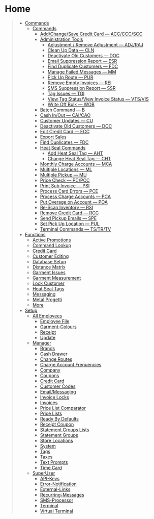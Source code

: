 # Home

> - [Commands](Documentation/Commands.md)
>     - [Commands](Documentation/Commands.md)
>         - [Add/Change/Save Credit Card — ACC/CCC/SCC](Documentation/Commands/Add%257CChange%257CSave-Credit-Card-—-ACC%257CCCC%257CSCC.md)
>         - [Administration Tools](Documentation/Commands/Administration-Tools.md)
>             - [Adjustment / Remove Adjustment — ADJ/RAJ](Documentation/Commands/Administration-Tools/Adjustment-%257C-Remove-Adjustment—-ADJ%257CRAJ.md)
>             - [Clean Up Data — CLN](Documentation/Commands/Administration-Tools/Clean-up-Data-—-CLN.md)
>             - [Deactivate Old Customers — DOC](Documentation/Commands/Administration-Tools/Deactivate-Old-Customers-—-DOC.md)
>             - [Email Suppression Report — ESR](Documentation/Commands/Administration-Tools/Email-Suppression-Report-—-ESR.md)
>             - [Find Duplicate Customers — FDC](Documentation/Commands/Administration-Tools/Find-Duplicate-Customers-—-FDC.md)
>             - [Manage Failed Messages — MM](Documentation/Commands/Administration-Tools/Manage-Failed-Messages-—-MM.md)
>             - [Pick Up Route — PUR](Documentation/Commands/Administration-Tools/Pick-Up-Route-—-PUR.md)
>             - [Remove Empty Invoices — REI](Documentation/Commands/Administration-Tools/Remove-Empty-Invoices-—-REI.md)
>             - [SMS Suppression Report — SSR](Documentation/Commands/Administration-Tools/SMS-Suppression-Report-—-SSR.md)
>             - [Tag Issues — TGI](Documentation/Commands/Administration-Tools/Tag-Issues-—-TGI.md)
>             - [View Tag Status/View Invoice Status — VTS/VIS](Documentation/Commands/Administration-Tools/View-Tag-Status-%257C-View-Invoice-Status-—-VTS%257CVIS.md)
>             - [Write Off Bulk — WOB](Documentation/Commands/Administration-Tools/Write-Off-Bulk-—-WOB.md)
>         - [Batch Command — B](Documentation/Commands/Batch-Payment-—-B.md)
>         - [Cash In/Out — CAI/CAO](Documentation/Commands/Cash-In%257COut-—-CAI%257CCAO.md)
>         - [Customer Updates — CU](Documentation/Commands/Customer-Updates-—-CU.md)
>         - [Deactivate Old Customers — DOC](Documentation/Commands/Deactivate-Old-Customers-—-DOC.md)
>         - [Edit Credit Card — ECC](Documentation/Commands/Edit-Credit-Card-—-ECC.md)
>         - [Export Sales](Documentation/Commands/Export-Sales-—-EXP.md)
>         - [Find Duplicates — FDC](Documentation/Commands/Find-Duplicates-—-FDC.md)
>         - [Heat Seal Commands](Documentation/Commands/Heat-Seal-Commands.md)
>             - [Add Heat Seal Tag — AHT](Documentation/Commands/Heat-Seal-Commands/Add-Heat-Seal-Tag-—-AHT.md)
>             - [Change Heat Seal Tag — CHT](Documentation/Commands/Heat-Seal-Commands/Change-Heat-Seal-Tag-—-CHT.md)
>         - [Monthly Charge Accounts — MCA](Documentation/Commands/Monthly-Charge-Accounts-—-MCA.md)
>         - [Multiple Locations — ML](Documentation/Commands/Multiple-Locations-—-ML.md)
>         - [Multiple Pickup — MU](Documentation/Commands/Multiple-Pickup-—-MU.md)
>         - [Price Check — PC/PCC](Documentation/Commands/Price-Check-—-PC%257CPCC.md)
>         - [Print Sub Invoice — PSI](Documentation/Commands/Print-Sub-Invoice-—-PSI.md)
>         - [Process Card Errors — PCE](Documentation/Commands/Process-Card-Errors-—-PCE.md)
>         - [Process Charge Accounts — PCA](Documentation/Commands/Process-Charge-Accounts-—-PCA.md)
>         - [Put Overage on Account — POA](Documentation/Commands/Put-Overage-on-Account-—-PUL.md)
>         - [Re-Scan Inventory — RSI](Documentation/Commands/Re%252DScan-Inventory-—-RSI.md)
>         - [Remove Credit Card — RCC](Documentation/Commands/Remove-Credit-Card-—-RCC.md)
>         - [Send Pickup Emails — SPE](Documentation/Commands/Send-Pickup-Emails-—-SPE.md)
>         - [Set Pick Up Location — PUL](Documentation/Commands/Set-Pick-Up-Location-—-PUL.md)
>         - [Terminal Commands — TS/TR/TV](Documentation/Commands/Terminal-Commands-—-TS%257CTR%257CTV.md)
> - [Functions](Documentation/Functions.md)
>     - [Active Promotions](Documentation/Functions/Active-Promotions.md)
>     - [Command Lookup](Documentation/Functions/Command-Lookup.md)
>     - [Credit Card](Documentation/Functions/Credit-Card.md)
>     - [Customer Editing](Documentation/Functions/Customer-Editing.md)
>     - [Database Setup](Documentation/Functions/Database-Setup.md)
>     - [Distance Matrix](Documentation/Functions/Distance-Matrix.md)
>     - [Garment Issues](Documentation/Functions/Garment-Issues.md)
>     - [Garment Measurement](Documentation/Functions/Garment-Measurement.md)
>     - [Lock Customer](Documentation/Functions/Lock-Customer.md)
>     - [Heat Seal Tags](Documentation/Functions/Heat-Seal-Tags.md)
>     - [Messaging](Documentation/Functions/Messaging.md)
>     - [Metal Progetti](Documentation/Functions/Metal-Progetti.md)
>     - [More](Documentation/Functions/More.md)
> - [Setup](Documentation/Setup.md)
>     - [All Employees](Documentation/Setup/All-Employees.md)
>         - [Employee File](Documentation/Setup/All-Employees/Employee-File.md)
>         - [Garment-Colours](Documentation/Setup/All-Employees/Garment-Colours.md)
>         - [Receipt](Documentation/Setup/All-Employees/Receipt.md)
>         - [Update](Documentation/Setup/All-Employees//Update.md)
>     - [Manager](Documentation/Setup/Manager.md)
>         - [Brands](Documentation/Setup/Manager/Brands.md)
>         - [Cash Drawer](Documentation/Setup/Manager/Cash-Drawer.md)
>         - [Change Routes](Documentation/Setup/Manager/Change-Routes.md)
>         - [Charge Account Frequencies](Documentation/Setup/Manager/Charge-Account-Frequencies.md)
>         - [Company](Documentation/Setup/Manager/Company.md)
>         - [Coupons](Documentation/Setup/Manager/Coupons.md)
>         - [Credit Card](Documentation/Setup/Manager/Credit-Card.md)
>         - [Customer Codes](Documentation/Setup/Manager/Customer-Codes.md)
>         - [Email/Messaging](Documentation/Setup/Manager/Email%257CMessaging.md)
>         - [Invoice Locks](Documentation/Setup/Manager/Invoice-Locks.md)
>         - [Invoices](Documentation/Setup/Manager/Invoices.md)
>         - [Price List Comparator](Documentation/Setup/Manager/Price-List-Comparator.md)
>         - [Price Lists](Documentation/Setup/Manager/Price-Lists.md)
>         - [Ready By Defaults](Documentation/Setup/Manager/Ready-By-Defaults.md)
>         - [Receipt Coupon](Documentation/Setup/Manager/Receipt-Coupon.md)
>         - [Statement Groups Lists](Documentation/Setup/Manager/Statement-Groups-Lists.md)
>         - [Statement Groups](Documentation/Setup/Manager/Statement-Groups.md)
>         - [Store Locations](Documentation/Setup/Manager/Store-Locations.md)
>         - [System](Documentation/Setup/Manager/System.md)
>         - [Tags](Documentation/Setup/Manager/Tags.md)
>         - [Taxes](Documentation/Setup/Manager/Taxes.md)
>         - [Text Prompts](Documentation/Setup/Manager/Text-Prompts.md)
>         - [Time Card](Documentation/Setup/Manager/Time-Card.md)
>     - [SuperUser](Documentation/Setup/SuperUser.md)
>         - [API-Keys](Documentation/Setup/SuperUser/API-Keys.md)
>         - [Error-Notification](Documentation/Setup/SuperUser/Error-Notification.md)
>         - [External-Links](Documentation/Setup/SuperUser/External-Links.md)
>         - [Recurring-Messages](Documentation/Setup/SuperUser/Recurring-Messages.md)
>         - [SMS-Processor](Documentation/Setup/SuperUser/SMS-Processor.md)
>         - [Terminal](Documentation/Setup/SuperUser/Terminal.md)
>         - [Virtual Terminal](Documentation/Setup/SuperUser/Virtual-Terminal.md)  